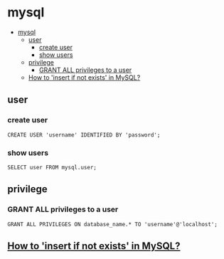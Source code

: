 # mysql

- [mysql](#mysql)
  - [user](#user)
    - [create user](#create-user)
    - [show users](#show-users)
  - [privilege](#privilege)
    - [GRANT ALL privileges to a user](#grant-all-privileges-to-a-user)
  - [How to 'insert if not exists' in MySQL?](#how-to-insert-if-not-exists-in-mysql)

## user

### create user

    CREATE USER 'username' IDENTIFIED BY 'password';

### show users

    SELECT user FROM mysql.user;

## privilege

### GRANT ALL privileges to a user

    GRANT ALL PRIVILEGES ON database_name.* TO 'username'@'localhost';

## [How to 'insert if not exists' in MySQL?](https://stackoverflow.com/questions/1361340/how-to-insert-if-not-exists-in-mysql)
